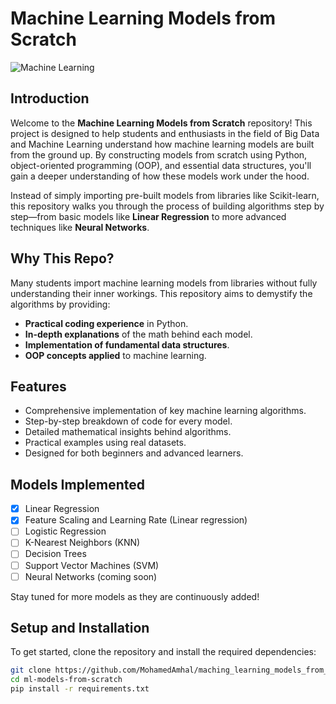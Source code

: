 # Machine Learning Models from Scratch

![Machine Learning](https://miro.medium.com/v2/resize:fit:1400/1*tk7yOuVLssfq02J7AsPfKw.jpeg)

## Introduction

Welcome to the **Machine Learning Models from Scratch** repository! This project is designed to help students and enthusiasts in the field of Big Data and Machine Learning understand how machine learning models are built from the ground up. By constructing models from scratch using Python, object-oriented programming (OOP), and essential data structures, you'll gain a deeper understanding of how these models work under the hood.

Instead of simply importing pre-built models from libraries like Scikit-learn, this repository walks you through the process of building algorithms step by step—from basic models like **Linear Regression** to more advanced techniques like **Neural Networks**.

## Why This Repo?

Many students import machine learning models from libraries without fully understanding their inner workings. This repository aims to demystify the algorithms by providing:

- **Practical coding experience** in Python.
- **In-depth explanations** of the math behind each model.
- **Implementation of fundamental data structures**.
- **OOP concepts applied** to machine learning.

## Features

- Comprehensive implementation of key machine learning algorithms.
- Step-by-step breakdown of code for every model.
- Detailed mathematical insights behind algorithms.
- Practical examples using real datasets.
- Designed for both beginners and advanced learners.

## Models Implemented

- [x] Linear Regression
- [x] Feature Scaling and Learning Rate (Linear regression)
- [ ] Logistic Regression
- [ ] K-Nearest Neighbors (KNN)
- [ ] Decision Trees
- [ ] Support Vector Machines (SVM)
- [ ] Neural Networks (coming soon)

Stay tuned for more models as they are continuously added!

## Setup and Installation

To get started, clone the repository and install the required dependencies:

```bash
git clone https://github.com/MohamedAmhal/maching_learning_models_from_scratch.git
cd ml-models-from-scratch
pip install -r requirements.txt

